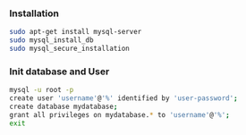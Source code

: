 ### Installation

```bash
sudo apt-get install mysql-server
sudo mysql_install_db
sudo mysql_secure_installation
```

### Init database and User

```bash
mysql -u root -p
create user 'username'@'%' identified by 'user-password';
create database mydatabase;
grant all privileges on mydatabase.* to 'username'@'%';
exit
```

